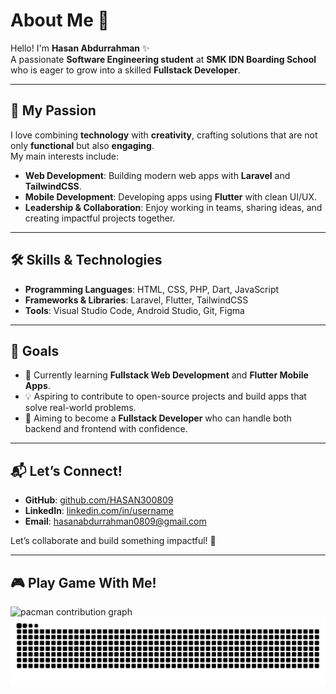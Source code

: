 # About Me 👋  

Hello! I'm **Hasan Abdurrahman** ✨  
A passionate **Software Engineering student** at **SMK IDN Boarding School** who is eager to grow into a skilled **Fullstack Developer**.  

---

## 🌟 My Passion  
I love combining **technology** with **creativity**, crafting solutions that are not only **functional** but also **engaging**.  
My main interests include:  
- **Web Development**: Building modern web apps with **Laravel** and **TailwindCSS**.  
- **Mobile Development**: Developing apps using **Flutter** with clean UI/UX.  
- **Leadership & Collaboration**: Enjoy working in teams, sharing ideas, and creating impactful projects together.  

---

## 🛠 Skills & Technologies  
- **Programming Languages**: HTML, CSS, PHP, Dart, JavaScript
- **Frameworks & Libraries**: Laravel, Flutter, TailwindCSS  
- **Tools**: Visual Studio Code, Android Studio, Git, Figma  

---

## 🚀 Goals  
- 🌱 Currently learning **Fullstack Web Development** and **Flutter Mobile Apps**.  
- 💡 Aspiring to contribute to open-source projects and build apps that solve real-world problems.  
- 🎯 Aiming to become a **Fullstack Developer** who can handle both backend and frontend with confidence.  

---

## 📬 Let’s Connect!  
- **GitHub**: [github.com/HASAN300809](https://github.com/HASAN300809)  
- **LinkedIn**: [linkedin.com/in/username](https://www.linkedin.com/in/hasan-abdurrahman-/)  
- **Email**: hasanabdurrahman0809@gmail.com  

Let’s collaborate and build something impactful! 🌟  

---

## 🎮 Play Game With Me!
<picture>
  <source media="(prefers-color-scheme: dark)" srcset="https://raw.githubusercontent.com/HASAN300809/HASAN300809/output/pacman-contribution-graph-dark.svg">
  <source media="(prefers-color-scheme: light)" srcset="https://raw.githubusercontent.com/HASAN300809/HASAN300809/output/pacman-contribution-graph.svg">
  <img alt="pacman contribution graph" src="https://raw.githubusercontent.com/HASAN300809/HASAN300809/output/pacman-contribution-graph.svg">
</picture>

<img src="https://raw.githubusercontent.com/HASAN300809/HASAN300809/output/snake.svg" alt="Snake animation" />
